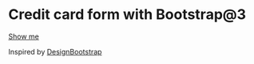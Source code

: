 # Credit card form with Bootstrap@3

[Show me](https://alexkval.github.io/bt-credit-card/)

Inspired by [DesignBootstrap](http://designbootstrap.com)
